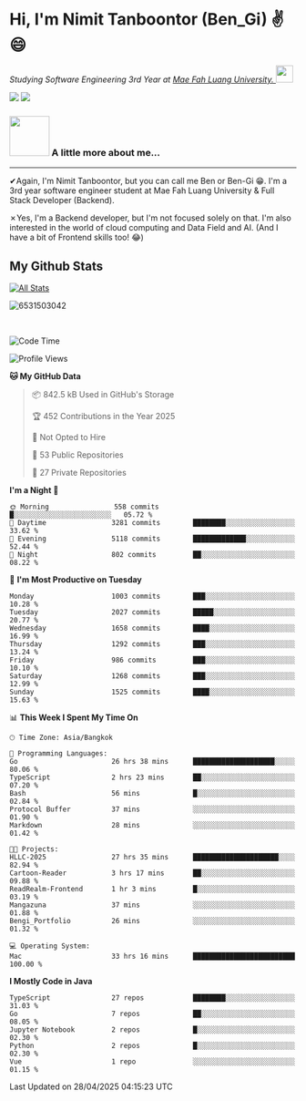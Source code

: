 # Hi, I'm Nimit Tanboontor (Ben_Gi) ✌😄
<p><em>Studying Software Engineering 3rd Year at <a href="https://en.mfu.ac.th/home.html"> Mae Fah Luang University.
</a><img src="https://media.giphy.com/media/WUlplcMpOCEmTGBtBW/giphy.gif" width="30"> </em></p>


[![](https://img.shields.io/badge/linkedin-%230077B5.svg?style=for-the-badge&logo=linkedin)]([https://www.linkedin.com/in/thanaphoom-babparn/](https://www.linkedin.com/in/nimit-tanbooutor-798139246/))
[![](https://img.shields.io/badge/Medium-12100E?style=for-the-badge&logo=medium&logoColor=white)](https://medium.com/@nimittanbooutor)

### <img src="https://media.giphy.com/media/VgCDAzcKvsR6OM0uWg/giphy.gif" width="70"> A little more about me...  

<hr> <!-- Horizontal line -->

&#10004;Again, I'm Nimit Tanboontor, but you can call me Ben or Ben-Gi 😁. I'm a 3rd year software engineer student at Mae Fah Luang University & Full Stack Developer (Backend).

&#10007;Yes, I'm a Backend developer, but I'm not focused solely on that. I'm also interested in the world of cloud computing and Data Field and AI. (And I have a bit of Frontend skills too! 😂)


## My Github Stats

[![All Stats](https://github-readme-stats.vercel.app/api?username=6531503042&show_icons=true&theme=algolia)](https://github.com/6531503042)

<p><img align="center" src="https://github-readme-streak-stats.herokuapp.com/?user=6531503042&" alt="6531503042" /></p>

<br />


<!--START_SECTION:waka-->
![Code Time](http://img.shields.io/badge/Code%20Time-514%20hrs%208%20mins-blue)

![Profile Views](http://img.shields.io/badge/Profile%20Views-2-blue)

**🐱 My GitHub Data** 

> 📦 842.5 kB Used in GitHub's Storage 
 > 
> 🏆 452 Contributions in the Year 2025
 > 
> 🚫 Not Opted to Hire
 > 
> 📜 53 Public Repositories 
 > 
> 🔑 27 Private Repositories 
 > 
**I'm a Night 🦉** 

```text
🌞 Morning                558 commits         █░░░░░░░░░░░░░░░░░░░░░░░░   05.72 % 
🌆 Daytime                3281 commits        ████████░░░░░░░░░░░░░░░░░   33.62 % 
🌃 Evening                5118 commits        █████████████░░░░░░░░░░░░   52.44 % 
🌙 Night                  802 commits         ██░░░░░░░░░░░░░░░░░░░░░░░   08.22 % 
```
📅 **I'm Most Productive on Tuesday** 

```text
Monday                   1003 commits        ███░░░░░░░░░░░░░░░░░░░░░░   10.28 % 
Tuesday                  2027 commits        █████░░░░░░░░░░░░░░░░░░░░   20.77 % 
Wednesday                1658 commits        ████░░░░░░░░░░░░░░░░░░░░░   16.99 % 
Thursday                 1292 commits        ███░░░░░░░░░░░░░░░░░░░░░░   13.24 % 
Friday                   986 commits         ███░░░░░░░░░░░░░░░░░░░░░░   10.10 % 
Saturday                 1268 commits        ███░░░░░░░░░░░░░░░░░░░░░░   12.99 % 
Sunday                   1525 commits        ████░░░░░░░░░░░░░░░░░░░░░   15.63 % 
```


📊 **This Week I Spent My Time On** 

```text
🕑︎ Time Zone: Asia/Bangkok

💬 Programming Languages: 
Go                       26 hrs 38 mins      ████████████████████░░░░░   80.06 % 
TypeScript               2 hrs 23 mins       ██░░░░░░░░░░░░░░░░░░░░░░░   07.20 % 
Bash                     56 mins             █░░░░░░░░░░░░░░░░░░░░░░░░   02.84 % 
Protocol Buffer          37 mins             ░░░░░░░░░░░░░░░░░░░░░░░░░   01.90 % 
Markdown                 28 mins             ░░░░░░░░░░░░░░░░░░░░░░░░░   01.42 % 

🐱‍💻 Projects: 
HLLC-2025                27 hrs 35 mins      █████████████████████░░░░   82.94 % 
Cartoon-Reader           3 hrs 17 mins       ██░░░░░░░░░░░░░░░░░░░░░░░   09.88 % 
ReadRealm-Frontend       1 hr 3 mins         █░░░░░░░░░░░░░░░░░░░░░░░░   03.19 % 
Mangazuna                37 mins             ░░░░░░░░░░░░░░░░░░░░░░░░░   01.88 % 
Bengi_Portfolio          26 mins             ░░░░░░░░░░░░░░░░░░░░░░░░░   01.32 % 

💻 Operating System: 
Mac                      33 hrs 16 mins      █████████████████████████   100.00 % 
```

**I Mostly Code in Java** 

```text
TypeScript               27 repos            ████████░░░░░░░░░░░░░░░░░   31.03 % 
Go                       7 repos             ██░░░░░░░░░░░░░░░░░░░░░░░   08.05 % 
Jupyter Notebook         2 repos             █░░░░░░░░░░░░░░░░░░░░░░░░   02.30 % 
Python                   2 repos             █░░░░░░░░░░░░░░░░░░░░░░░░   02.30 % 
Vue                      1 repo              ░░░░░░░░░░░░░░░░░░░░░░░░░   01.15 % 
```




 Last Updated on 28/04/2025 04:15:23 UTC
<!--END_SECTION:waka-->
